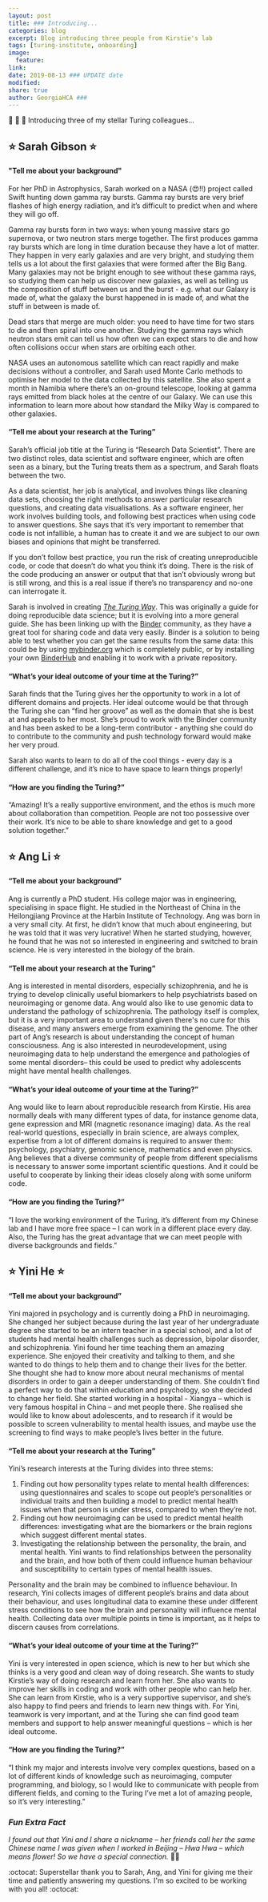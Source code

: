 ```yaml
---
layout: post
title: ### Introducing...
categories: blog
excerpt: Blog introducing three people from Kirstie's lab 
tags: [turing-institute, onboarding]
image:
  feature:
link: 
date: 2019-08-13 ### UPDATE date
modified:
share: true
author: GeorgiaHCA ###
---
```


:tada: :star2: :rocket: Introducing three of my stellar Turing colleagues... 

## :star: Sarah Gibson :star: 

#### "Tell me about your background"

For her PhD in Astrophysics, Sarah worked on a NASA (:heart_eyes:!!) project called Swift hunting down gamma ray bursts. 
Gamma ray bursts are very brief flashes of high energy radiation, and it’s difficult to predict when and where they will go off. 

Gamma ray bursts form in two ways: when young massive stars go supernova, or two neutron stars merge together. 
The first produces gamma ray bursts which are long in time duration because they have a lot of matter. 
They happen in very early galaxies and are very bright, and studying them tells us a lot about the first galaxies that were formed after the Big Bang. Many galaxies may not be bright enough to see without these gamma rays, so studying them can help us discover new galaxies, as well as telling us the composition of stuff between us and the burst - e.g. what our Galaxy is made of, what the galaxy the burst happened in is made of, and what the stuff in between is made of.

Dead stars that merge are much older:  you need to have time for two stars to die and then spiral into one another. 
Studying the gamma rays which neutron stars emit can tell us how often we can expect stars to die and how often collisions occur when stars are orbiting each other.

NASA uses an autonomous satellite which can react rapidly and make decisions without a controller, and Sarah used Monte Carlo methods to optimise her model to the data collected by this satellite. 
She also spent a month in Namibia where there’s an on-ground telescope, looking at gamma rays emitted from black holes at the centre of our Galaxy. 
We can use this information to learn more about how standard the Milky Way is compared to other galaxies.

#### “Tell me about your research at the Turing”

Sarah’s official job title at the Turing is “Research Data Scientist”. 
There are two distinct roles, data scientist and software engineer, which are often seen as a binary, but the Turing treats them as a spectrum, and Sarah floats between the two. 

As a data scientist, her job is analytical, and involves things like cleaning data sets, choosing the right methods to answer particular research questions, and creating data visualisations. 
As a software engineer, her work involves building tools, and following best practices when using code to answer questions.
She says that it’s very important to remember that code is not infallible, a human has to create it and we are subject to our own biases and opinions that might be transferred.

If you don’t follow best practice, you run the risk of creating unreproducible code, or code that doesn’t do what you think it’s doing. 
There is the risk of the code producing an answer or output that that isn’t obviously wrong but is still wrong, and this is a real issue if there’s no transparency and no-one can interrogate it.

Sarah is involved in creating [_The Turing Way_](https://github.com/alan-turing-institute/the-turing-way). 
This was originally a guide for doing reproducible data science; but it is evolving into a more general guide. 
She has been linking up with the [Binder](https://mybinder.readthedocs.io/en/latest/) community, as they have a great tool for sharing code and data very easily. 
Binder is a solution to being able to test whether you can get the same results from the same data: this could be by using [mybinder.org](https://mybinder.org) which is completely public, or by installing your own [BinderHub](https://binderhub.readthedocs.io/en/latest/) and enabling it to work with a private repository. 

#### “What’s your ideal outcome of your time at the Turing?”

Sarah finds that the Turing gives her the opportunity to work in a lot of different domains and projects. 
Her ideal outcome would be that through the Turing she can “find her groove” as well as the domain that she is best at and appeals to her most. 
She’s proud to work with the Binder community and has been asked to be a long-term contributor - anything she could do to contribute to the community and push technology forward would make her very proud. 

Sarah also wants to learn to do all of the cool things - every day is a different challenge, and it’s nice to have space to learn things properly!

#### “How are you finding the Turing?”

“Amazing! 
It’s a really supportive environment, and the ethos is much more about collaboration than competition. 
People are not too possessive over their work. 
It’s nice to be able to share knowledge and get to a good solution together.”

## :star: Ang Li :star: 

#### “Tell me about your background”

Ang is currently a PhD student. 
His college major was in engineering, specialising in space flight. 
He studied in the Northeast of China in the Heilongjiang Province at the Harbin Institute of Technology. 
Ang was born in a very small city. 
At first, he didn’t know that much about engineering, but he was told that it was very lucrative! 
When he started studying, however, he found that he was not so interested in engineering and switched to brain science. 
He is very interested in the biology of the brain.

#### “Tell me about your research at the Turing”

Ang is interested in mental disorders, especially schizophrenia, and he is trying to develop clinically useful biomarkers to help psychiatrists based on neuroimaging or genome data. 
Ang would also like to use genomic data to understand the pathology of schizophrenia. 
The pathology itself is complex, but it is a very important area to understand given there's no cure for this disease, and many answers emerge from examining the genome. 
The other part of Ang’s research is about understanding the concept of human consciousness. 
Ang is also interested in neurodevelopment, using neuroimaging data to help understand the emergence and pathologies of some mental disorders– this could be used to predict why adolescents might have mental health challenges.

#### “What’s your ideal outcome of your time at the Turing?”

Ang would like to learn about reproducible research from Kirstie. His area normally deals with many different types of data, for instance genome data, gene expression and MRI (magnetic resonance imaging) data. 
As the real real-world questions, especially in brain science, are always complex, expertise from a lot of different domains is required to answer them: psychology, psychiatry, genomic science, mathematics and even physics. 
Ang believes that a diverse community of people from different specialisms is necessary to answer some important scientific questions. 
And it could be useful to cooperate by linking their ideas closely along with some uniform code.

#### “How are you finding the Turing?”

“I love the working environment of the Turing, it’s different from my Chinese lab and I have more free space – I can work in a different place every day. 
Also, the Turing has the great advantage that we can meet people with diverse backgrounds and fields.”

## :star: Yini He :star: 

#### “Tell me about your background” 

Yini majored in psychology and is currently doing a PhD in neuroimaging. 
She changed her subject because during the last year of her undergraduate degree she started to be an intern teacher in a special school, and a lot of students had mental health challenges such as depression, bipolar disorder, and schizophrenia. 
Yini found her time teaching them an amazing experience. 
She enjoyed their creativity and talking to them, and she wanted to do things to help them and to change their lives for the better. 
She thought she had to know more about neural mechanisms of mental disorders in order to gain a deeper understanding of them. 
She couldn’t find a perfect way to do that within education and psychology, so she decided to change her field. 
She started working in a hospital - Xiangya – which is very famous hospital in China – and met people there. 
She realised she would like to know about adolescents, and to research if it would be possible to screen vulnerability to mental health issues, and maybe use the screening to find ways to make people’s lives better in the future. 

#### “Tell me about your research at the Turing”

Yini’s research interests at the Turing divides into three stems:

1. Finding out how personality types relate to mental health differences: using questionnaires and scales to scope out people’s personalities or individual traits and then building a model to predict mental health issues when that person is under stress, compared to when they’re not.
2. Finding out how neuroimaging can be used to predict mental health differences: investigating what are the biomarkers or the brain regions which suggest different mental states.
3. Investigating the relationship between the personality, the brain, and mental health. 
Yini wants to find relationships between the personality and the brain, and how both of them could influence human behaviour and susceptibility to certain types of mental health issues. 

Personality and the brain may be combined to influence behaviour. 
In research, Yini collects images of different people’s brains and data about their behaviour, and uses longitudinal data to examine these under different stress conditions to see how the brain and personality will influence mental health. 
Collecting data over multiple points in time is important, as it helps to discern causes from correlations. 

#### “What’s your ideal outcome of your time at the Turing?”

Yini is very interested in open science, which is new to her but which she thinks is a very good and clean way of doing research. 
She wants to study Kirstie’s way of doing research and learn from her. 
She also wants to improve her skills in coding and work with other people who can help her. 
She can learn from Kirstie, who is a very supportive supervisor, and she’s also happy to find peers and friends to learn new things with. 
For Yini, teamwork is very important, and at the Turing she can find good team members and support to help answer meaningful questions – which is her ideal outcome.

#### “How are you finding the Turing?”

“I think my major and interests involve very complex questions, based on a lot of different kinds of knowledge such as neuroimaging, computer programming, and biology, so I would like to communicate with people from different fields, and coming to the Turing I’ve met a lot of amazing people, so it’s very interesting.”

### <em> Fun Extra Fact </em> 

<em> I found out that Yini and I share a nickname – her friends call her the same Chinese name I was given when I worked in Beijing – Hwa Hwa – which means flower! So we have a special connection. </em> :cherry_blossom::cherry_blossom:

:octocat: Superstellar thank you to Sarah, Ang, and Yini for giving me their time and patiently answering my questions. I'm so excited to be working with you all! :octocat:
